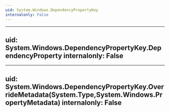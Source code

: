 ```yaml
---
uid: System.Windows.DependencyPropertyKey
internalonly: False
---
```


---
uid: System.Windows.DependencyPropertyKey.DependencyProperty
internalonly: False
---

---
uid: System.Windows.DependencyPropertyKey.OverrideMetadata(System.Type,System.Windows.PropertyMetadata)
internalonly: False
---

